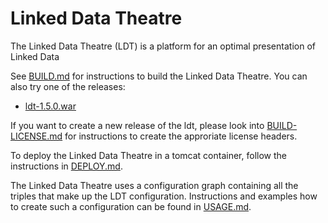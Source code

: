 # Linked Data Theatre
The Linked Data Theatre (LDT) is a platform for an optimal presentation of Linked Data

See [BUILD.md](BUILD.md) for instructions to build the Linked Data Theatre. You can also try one of the releases:

- [ldt-1.5.0.war](https://github.com/architolk/Linked-Data-Theatre/releases/download/v1.5.0/ldt-1.5.0.war "ldt-1.5.0.war")

If you want to create a new release of the ldt, please look into [BUILD-LICENSE.md](BUILD-LICENSE.md) for instructions to create the approriate license headers.

To deploy the Linked Data Theatre in a tomcat container, follow the instructions in [DEPLOY.md](DEPLOY.md).

The Linked Data Theatre uses a configuration graph containing all the triples that make up the LDT configuration. Instructions and examples how to create such a configuration can be found in [USAGE.md](USAGE.md).